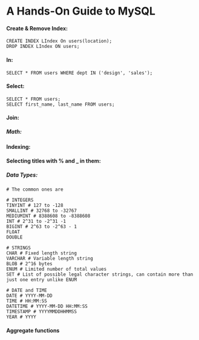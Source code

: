 # A Hands-On Guide to MySQL

#### Create & Remove Index:
```
CREATE INDEX LIndex On users(location);
DROP INDEX LIndex ON users;
```

#### In:
```
SELECT * FROM users WHERE dept IN ('design', 'sales');
```

#### Select:
```
SELECT * FROM users;
SELECT first_name, last_name FROM users;
```
#### Join:

##### Math:

#### Indexing:

#### Selecting titles with % and _ in them:

##### Data Types:
```
# The common ones are

# INTEGERS
TINYINT # 127 to -128
SMALLINT # 32768 to -32767
MEDIUMINT # 8388608 to -8388608
INT # 2^31 to -2^31 -1
BIGINT # 2^63 to -2^63 - 1
FLOAT
DOUBLE

# STRINGS
CHAR # Fixed length string
VARCHAR # Variable length string
BLOB # 2^16 bytes
ENUM # Limited number of total values
SET # List of possible legal character strings, can contain more than just one entry unlike ENUM

# DATE and TIME
DATE # YYYY-MM-DD
TIME # HH:MM:SS
DATETIME # YYYY-MM-DD HH:MM:SS
TIMESTAMP # YYYYMMDDHHMMSS
YEAR # YYYY
```


#### Aggregate functions
